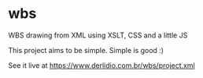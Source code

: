 # wbs
WBS drawing from XML using XSLT, CSS and a little JS

This project aims to be simple. Simple is good :)

See it live at https://www.derlidio.com.br/wbs/project.xml
